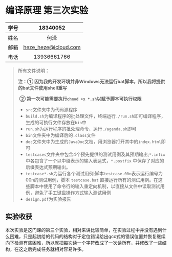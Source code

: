 # 编译原理 第三次实验

| 学号 |       18340052       |
| :--: | :------------------: |
| 姓名 |         何泽         |
| 邮箱 | heze_heze@icloud.com |
| 电话 |     13936661766      |

> 所有文件说明：
>
> **注：① 因为我的开发环境并非Windows无法运行bat脚本，所以我将提供的bat文件使用shell重写**
>
> ​       **② 第一次可能需要执行`chmod +x *.sh`以赋予脚本可执行权限**
>
> - `src`文件夹中为代码源程序
>- `build.sh`为编译程序的批处理文件，终端运行`./run.sh`即可编译程序，生成的可执行文件存放在`bin`中
> - `run.sh`为运行程序的批处理命令，运行`./agenda.sh`即可
> - `bin`文件夹中为编译后的`.class`文件
> - `doc`文件夹中为生成的`JavaDoc`文档，用浏览器打开其中的`index.html`即可
> - `testcases`文件夹中包含4个预先提供的测试用例及其预期输出;`*.infix`中各包含了一个以中缀表示的输入表达式，`*.postfix` 中保存了对应的后缀表达式预期输出。
> - `testcase*.sh`为运行各个测试用例;脚本`testcase-00n`表示运行编号为00n的测试用例，脚本 `testcase.bat` 直接运行所有的测试用例。在这些脚本中使用了命令行的输入重定向机制，以直接从文件中读取测试用例，避免了手工键盘操作方式输入测试用例
> - `design.pdf`为实验报告

## 实验收获

本次实验是这门课的第三个实验，相对来讲比较简单，在实验过程中并没有遇到什么困难，只是起初给的代码的结构对于定位错误给出gcc式的错误位置并恢复继续向下检测有些困难，所以就把每次读一个字符改成了一次读所有，并修改了一些结构，在这之后完成任务就相对容易许多。
